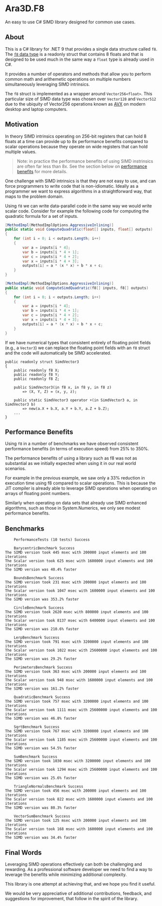 # Ara3D.F8

An easy to use C# SIMD library designed for common use cases. 

## About 

This is a C# library for .NET 9 that provides a single data structure called `f8`. The 
[`f8` data type](https://github.com/ara3d/f8/blob/main/F8/Ara3D.F8/f8.cs) is a 
readonly struct that contains 8 floats and that is designed to be used much in the same way a `float` type is already used in C#. 

It provides a number of operators and methods that allow you to perform common math and arithemetic operations on multiple 
numbers simultaneously leveraging SIMD intrinsics.

The `f8` struct is implemented as a wrapper around `Vector256<float>`. 
This particular size of SIMD data type was chosen over `Vector128` and `Vector512` due to 
the ubiquity of Vector256 operations 
known as [AVX](https://en.wikipedia.org/wiki/Advanced_Vector_Extensions) 
on modern desktop and laptop computers. 

## Motivation 

In theory SIMD intrinsics operating on 256-bit registers that can hold 8 floats at a time 
can provide up to 8x performance benefits compared to scalar operations 
because they operate on wide registers that can hold multiple values. 

> Note: in practice the performance benefits of using SIMD instrinsics are often far less than 8x. See the section 
below on [performance benefits](#performance-benefits) for more details.

One challenge with SIMD intrinsics is that they are not easy to use, and can force programmers to write
code that is non-idiomatic. Ideally as a programmer we want to express algorithms in a straightforward way,
that maps to the problem domain. 

Using `f8` we can write data-parallel code in the same way we would write scalar code. 
Consider for example the following code for computing the quadratic formula for a set of inputs. 


```csharp
[MethodImpl(MethodImplOptions.AggressiveInlining)]
public static void ComputeQuadratic(float[] inputs, float[] outputs)
{
    for (int i = 0; i < outputs.Length; i++)
    {
        var a = inputs[i * 4];
        var b = inputs[i * 4 + 1];
        var c = inputs[i * 4 + 2];
        var x = inputs[i * 4 + 3];
        outputs[i] = a * (x * x) + b * x + c;
    }
}

[MethodImpl(MethodImplOptions.AggressiveInlining)]
public static void ComputeSimdQuadratic(f8[] inputs, f8[] outputs)
{
    for (int i = 0; i < outputs.Length; i++)
    {
        var a = inputs[i * 4];
        var b = inputs[i * 4 + 1];
        var c = inputs[i * 4 + 2];
        var x = inputs[i * 4 + 3];
        outputs[i] = a * (x * x) + b * x + c;
    }
}
```

If we have numerical types that consistent entirely of floating point fields (e.g., a `Vector3`) we can replace the floating point 
fields with an `f8` struct and the code will automatically be SIMD accelerated.

```
public readonly struct SimdVector3
{
    public readonly f8 X;
    public readonly f8 Y;
    public readonly f8 Z;

    public SimdVector3(in f8 x, in f8 y, in f8 z) 
        => (X, Y, Z) = (x, y, z);

    public static SimdVector3 operator +(in SimdVector3 a, in SimdVector3 b) 
        => new(a.X + b.X, a.Y + b.Y, a.Z + b.Z);   
    ...
}
```

## Performance Benefits 

Using `f8` in a number of benchmarks we have observed consistent performance benefits (in terms of execution speed) from 
25% to 350%.  

The performance benefits of using a library such as f8 was not as substantial as we initially expected when using it in
our real world scenarios. 

For example in the previous example, we saw only a 33% reduction in execution time using f8 compared to scalar operations.
This is because the JIT compiler is already able to leverage SIMD operations when operating on arrays of floating point numbers.

Similarly when operating on data sets that already use SIMD enhanced algorithms, such as those in System.Numerics, we 
only see modest performance benefits.


## Benchmarks 

```
    PerformanceTests (10 tests) Success
    
    BarycentricBenchmark Success
The SIMD version took 445 msec with 200000 input elements and 100 iterations
The Scalar version took 625 msec with 1600000 input elements and 100 iterations
The SIMD version was 40.4% faster

    BoundsBenchmark Success
The SIMD version took 231 msec with 200000 input elements and 100 iterations
The Scalar version took 1047 msec with 1600000 input elements and 100 iterations
The SIMD version was 353.2% faster

    CircleBenchmark Success
The SIMD version took 2620 msec with 800000 input elements and 100 iterations
The Scalar version took 8137 msec with 6400000 input elements and 100 iterations
The SIMD version was 210.6% faster

    LerpBenchmark Success
The SIMD version took 791 msec with 3200000 input elements and 100 iterations
The Scalar version took 1022 msec with 25600000 input elements and 100 iterations
The SIMD version was 29.2% faster

    PerimetersBenchmark Success
The SIMD version took 363 msec with 200000 input elements and 100 iterations
The Scalar version took 948 msec with 1600000 input elements and 100 iterations
The SIMD version was 161.2% faster

    QuadraticBenchmark Success
The SIMD version took 757 msec with 3200000 input elements and 100 iterations
The Scalar version took 1111 msec with 25600000 input elements and 100 iterations
The SIMD version was 46.8% faster

    SqrtBenchmark Success
The SIMD version took 767 msec with 3200000 input elements and 100 iterations
The Scalar version took 1185 msec with 25600000 input elements and 100 iterations
The SIMD version was 54.5% faster

    SumBenchmark Success
The SIMD version took 1030 msec with 3200000 input elements and 100 iterations
The Scalar version took 1294 msec with 25600000 input elements and 100 iterations
The SIMD version was 25.6% faster

    TriangleNormalsBenchmark Success
The SIMD version took 456 msec with 200000 input elements and 100 iterations
The Scalar version took 822 msec with 1600000 input elements and 100 iterations
The SIMD version was 80.3% faster

    VectorSumBenchmark Success
The SIMD version took 125 msec with 200000 input elements and 100 iterations
The Scalar version took 168 msec with 1600000 input elements and 100 iterations
The SIMD version was 34.4% faster
```

## Final Words

Leveraging SIMD operations effectively can both be challenging and rewarding.
As a professional software developer we need to find a way to leverage 
the benefits while minimizing additional complexity.

This library is one attempt at achieving that, and we hope you find it useful.

We would be very appreciative of additional contributions, feedback, 
and suggestions for improvement, that follow in the spirit of the library.
